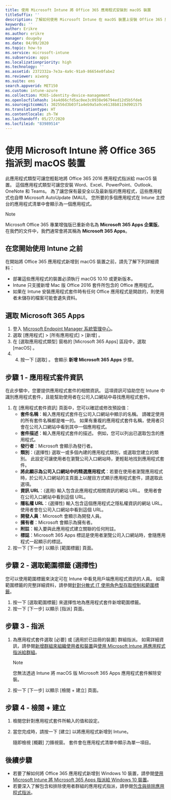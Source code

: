 ```yaml
---
title: 使用 Microsoft Intune 將 Office 365 應用程式安裝到 macOS 裝置
titleSuffix: ''
description: 了解如何使用 Microsoft Intune 在 macOS 裝置上安裝 Office 365 應用程式。
keywords: ''
author: Erikre
ms.author: erikre
manager: dougeby
ms.date: 04/09/2020
ms.topic: how-to
ms.service: microsoft-intune
ms.subservice: apps
ms.localizationpriority: high
ms.technology: ''
ms.assetid: 2372332a-7e3a-4a9c-91a9-86654e0fabe2
ms.reviewer: aiwang
ms.suite: ems
search.appverid: MET150
ms.custom: intune-azure
ms.collection: M365-identity-device-management
ms.openlocfilehash: 14a4d66cfd5ac0ee3c0938e96794ed12d5b5fde6
ms.sourcegitcommit: 302556d3b03f1a4eb9a5a9ce6138b8119d901575
ms.translationtype: HT
ms.contentlocale: zh-TW
ms.lasthandoff: 05/27/2020
ms.locfileid: "83989514"
---
```

# <a name="assign-office-365-to-macos-devices-with-microsoft-intune"></a>使用 Microsoft Intune 將 Office 365 指派到 macOS 裝置

此應用程式類型可讓您輕鬆地將 Office 365 2016 應用程式指派給 macOS 裝置。 這個應用程式類型可讓您安裝 Word、Excel、PowerPoint、Outlook、OneNote 和 Teams。 為了讓您保有最安全以及最新版的應用程式，這些應用程式也自帶 Microsoft AutoUpdate (MAU)。 您所要的多個應用程式在 Intune 主控台的應用程式清單中會顯示為一個應用程式。

> [!NOTE]
> Microsoft Office 365 專業增強版已重新命名為 **Microsoft 365 Apps 企業版**。 在我們的文件中，我們通常會將其稱為 **Microsoft 365 Apps**。

## <a name="before-you-start"></a>在您開始使用 Intune 之前

在開始將 Office 365 應用程式新增到 macOS 裝置之前，請先了解下列詳細資料：

- 部署這些應用程式的裝置必須執行 macOS 10.10 或更新版本。
- Intune 只支援新增 Mac 版 Office 2016 套件所包含的 Office 應用程式。
- 如果在 Intune 安裝應用程式套件時有任何 Office 應用程式是開啟的，則使用者未儲存的檔案可能會遺失資料。

## <a name="select-microsoft-365-apps"></a>選取 Microsoft 365 Apps

1. 登入 [Microsoft Endpoint Manager 系統管理中心](https://go.microsoft.com/fwlink/?linkid=2109431)。
2. 選取 [應用程式]   > [所有應用程式]   > [新增]  。
3. 在 [選取應用程式類型]  窗格的 [Microsoft 365 Apps]  區段中，選取 [macOS]  。
4. 4. 按一下 [選取]  。 會顯示 **新增 Microsoft 365 Apps** 步驟。

## <a name="step-1---app-suite-information"></a>步驟 1 - 應用程式套件資訊

在此步驟中，您要提供應用程式套件的相關資訊。 這項資訊可協助您在 Intune 中識別應用程式套件，且能幫助使用者在公司入口網站中尋找應用程式套件。

1. 在 [應用程式套件資訊]  頁面中，您可以確認或修改預設值：
    - **套件名稱**：輸入應用程式套件在公司入口網站中顯示的名稱。 請確定使用的所有套件名稱都是唯一的。 如果有重複的應用程式套件名稱，使用者只會在公司入口網站中看到其中一個應用程式。
    - **套件描述**：輸入應用程式套件的描述。 例如，您可以列出已選取包含的應用程式。
    - **發行者**：Microsoft 會顯示為發行者。
    - **類別**：(選擇性) 選取一或多個內建的應用程式類別，或選取您建立的類別。 此設定可讓使用者在瀏覽公司入口網站時，更輕鬆地找到應用程式套件。
    - **將此顯示為公司入口網站中的精選應用程式**：若要在使用者瀏覽應用程式時，於公司入口網站的主頁面上以醒目方式顯示應用程式套件，請選取此選項。
    - **資訊 URL**：(選用) 輸入包含此應用程式相關資訊的網站 URL。 使用者會在公司入口網站中看到這個 URL。
    - **隱私權 URL**：(選擇性) 輸入包含這個應用程式之隱私權資訊的網站 URL。 使用者會在公司入口網站中看到這個 URL。
    - **開發人員**：Microsoft 會顯示為開發人員。
    - **擁有者**：Microsoft 會顯示為擁有者。
    - **附註**：輸入要與此應用程式建立關聯的任何附註。
    - **標誌**：Microsoft 365 Apps 標誌是使用者瀏覽公司入口網站時，會隨應用程式一起顯示的標誌。
2. 按一下 [下一步]  以顯示 [範圍標籤]  頁面。

## <a name="step-2---select-scope-tags-optional"></a>步驟 2 - 選取範圍標籤 (選擇性)
您可以使用範圍標籤來決定可在 Intune 中看見用戶端應用程式資訊的人員。 如需範圍標籤的完整詳細資料，請參閱[針對分散式 IT 使用角色型存取控制和範圍標籤](../fundamentals/scope-tags.md)。

1. 按一下 [選取範圍標籤]  來選擇性地為應用程式套件新增範圍標籤。 
2. 按一下 [下一步]  以顯示 [指派]  頁面。

## <a name="step-3---assignments"></a>步驟 3 - 指派

1. 為應用程式套件選取 [必要]  或 [適用於已註冊的裝置]  群組指派。 如需詳細資訊，請參閱[新增群組來組織使用者和裝置](../fundamentals/groups-add.md)與[使用 Microsoft Intune 將應用程式指派給群組](apps-deploy.md)。

    >[!Note]
    > 您無法透過 Intune 將 macOS 版 Microsoft 365 Apps 應用程式套件解除安裝。

2. 按一下 [下一步]  以顯示 [檢閱 + 建立]  頁面。 

## <a name="step-4---review--create"></a>步驟 4 - 檢閱 + 建立

1. 檢閱您針對應用程式套件所輸入的值和設定。
2. 當您完成時，請按一下 [建立]  以將應用程式新增到 Intune。

    隨即檢視 [概觀]  刀鋒視窗。 套件會在應用程式清單中顯示為單一項目。

## <a name="next-steps"></a>後續步驟

- 若要了解如何將 Office 365 應用程式新增到 Windows 10 裝置，請參閱[使用 Microsoft Intune 將 Microsoft 365 Apps 指派給 Windows 10 裝置](apps-add-office365.md)。
- 若要深入了解包含和排除使用者群組的應用程式指派，請參閱[包含與排除應用程式指派](apps-inc-exl-assignments.md)。
